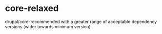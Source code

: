 # core-relaxed
drupal/core-recommended with a greater range of acceptable dependency versions (wider towards minimum version)
